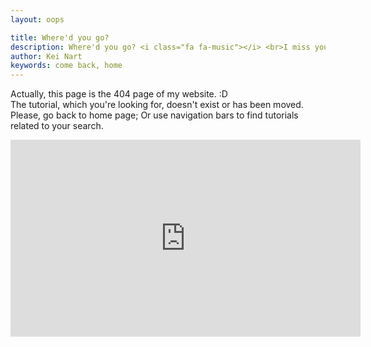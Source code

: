 ```yaml
---
layout: oops

title: Where'd you go?
description: Where'd you go? <i class="fa fa-music"></i> <br>I miss you so. <i class="fa fa-music"></i><br>Seems like it's been forever, <i class="fa fa-music"></i><br>That you've been gone. <i class="fa fa-music"></i><br>Please, come back home. <i class="fa fa-music"></i>
author: Kei Nart
keywords: come back, home
---
```


<p>
   Actually, this page is the 404 page of my website. :D<br>
   The tutorial, which you're looking for, doesn't exist or has been moved.<br>
   Please, go back to home page; Or use navigation bars to find tutorials related
   to your search.<br>
</p>

<div class="embed">
   <iframe width="560" height="315"
           src="https://www.youtube.com/embed/zQdglLeGQXM"
           frameborder="0" allowfullscreen>
   </iframe>
</div>
